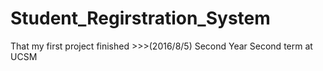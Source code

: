 # Student_Regirstration_System
That my first project  finished >>>(2016/8/5) Second Year Second term at UCSM
